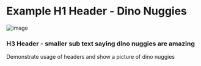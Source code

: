 # Example H1 Header - Dino Nuggies
![image](https://github.com/erdsmabilog/skills-communicate-using-markdown/assets/149103955/4d50f027-3332-417a-b15e-b6a9a2d083eb)
### H3 Header - smaller sub text saying dino nuggies are amazing


Demonstrate usage of headers and show a picture of dino nuggies
